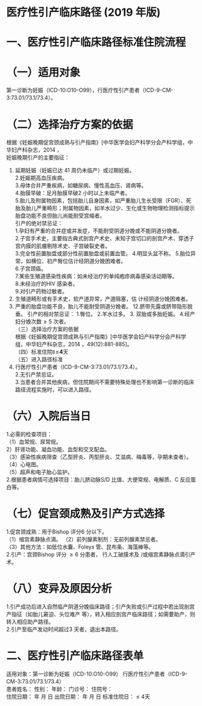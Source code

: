 # 医疗性引产临床路径 (2019 年版)  
# 一、医疗性引产临床路径标准住院流程  
# （一）适用对象  
第一诊断为妊娠（ICD-10:O10-O99），行医疗性引产患者（ICD-9-CM-3:73.01/73.1/73.4）。  
# （二）选择治疗方案的依据  
根据《妊娠晚期促宫颈成熟与引产指南》[中华医学会妇产科学分会产科学组，中华妇产科杂志，2014 ，  
妊娠晚期引产的主要指征：  
1. 延期妊娠（妊娠已达 41  周仍未临产）或过期妊娠。  
2.妊娠期高血压疾病。  
3.母体合并严重疾病，如糖尿病、慢性高血压、肾病等。  
4.胎膜早破：足月胎膜早破2 小时以上未临产者。  
5.胎儿及附属物因素，包括胎儿自身因素，如严重胎儿生长受限（FGR）、死胎及胎儿严重畸形；附属物因素，如羊水过少、生化或生物物理检测指标提示胎盘功能不良但胎儿尚能耐受宫缩者。  
引产的绝对禁忌证：  
1.孕妇有严重的合并症或并发症，不能耐受阴道分娩或不能阴道分娩者。  
2.子宫手术史，主要指古典式剖宫产术史、未知子宫切口的剖宫产术、穿透子宫内膜的肌瘤剔除术史、子宫破裂史者。  
3.完全性前置胎盘或部分性前置胎盘或前置血管。 4.明显头盆不称。 5.胎位异常，如横位、初产臀位估计经阴道分娩困难者。  
6.子宫颈癌。  
7.某些生殖道感染性疾病：如未经治疗的单纯疱疹病毒感染活动期等。  
8.未经治疗的HIV 感染者。  
9.对引产药物过敏者。  
10. 生殖道畸形或有手术史，软产道异常，产道阻塞，估 计经阴道分娩困难者。  
11. 严重的胎盘功能不良，胎儿不能耐受阴道分娩者。 12.脐带先露或脐带隐形脱垂。 引产的相对禁忌证： 1.臀位。 2.羊水过多。 3. 双胎或多胎妊娠。    4.经产妇分娩次数${\geqslant}5$ 次者。  
（三）选择治疗方案的依据  
根据《妊娠晚期促宫颈成熟与引产指南》[中华医学会妇产科学分会产科学组，中华妇产科杂志，2014 ，49(12):881-885]。  
（四）标准住院$\mathtt{B}\!\leqslant\!\pmb{4}$天  
（五）进入路径标准  
1. 行医疗性引产患者（ICD-9-CM-3:73.01/73.1/73.4）。  
2.无引产禁忌证。  
3.当患者合并其他疾病，但住院期间不需要特殊处理也不影响第一诊断的临床路径流程实施时，可以进入路径。  
# （六）入院后当日  
1.必需的检查项目：  
（1）血常规、尿常规。  
2）肝肾功能、凝血功能、血型和交叉配血。  
（3）感染性疾病筛查（乙型肝炎、丙型肝炎、艾滋病、梅毒等，孕期未查者）。  
（4）心电图。  
（5）超声和电子胎心监护。  
2.根据患者病情可选择项目：胎儿脐动脉S/D 比值、大便常规、电解质、C 反应蛋白等。  
# （七）促宫颈成熟及引产方式选择  
1.促宫颈成熟：用于Bishop 评分6 分以下。  
（1）缩宫素静脉点滴。 （2）前列腺素制剂：无前列腺素禁忌者。  
（3）其他方法：如低位水囊、Foleys 管、昆布条、海藻棒等。  
2.引产：宫颈Bishop 评分 ${\geqslant}6$  分患者， 行人工破膜术及 /或缩宫素静脉点滴引产术。  
# （八）变异及原因分析  
1.引产成功后进入自然临产阴道分娩临床路径；引产失败或引产过程中若出现剖宫产指征（如胎儿窘迫、头位难产 等），转入相应剖宫产临床路径；如需要助产，则转入相应助产路径。  
2.引产至临产发动时间超过3 天者，退出本路径。  
# 二、医疗性引产临床路径表单  
适用对象：第一诊断为妊娠（ICD-10:O10-O99）    行医疗性引产患者（ICD-9-CM-3:73.01/73.1/73.4）  
患者姓名：          性别：    年龄：    门诊号：       住院号：  
住院日期：    年   月   日   出院日期：    年   月   日   标准住院日：${\leqslant}4$天  
